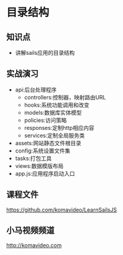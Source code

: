 目录结构
========

## 知识点

* 讲解sails应用的目录结构

## 实战演习

* api:后台处理程序
  + controllers:控制器，映射路由URL
  + hooks:系统功能调用和改变
  + models:数据库实体模型
  + policies:访问策略
  + responses:定制http相应内容
  + services:定制全局服务类
* assets:网站静态文件根目录
* config:系统设置文件集
* tasks:打包工具
* views:数据模版布局
* app.js:应用程序启动入口

## 课程文件

https://github.com/komavideo/LearnSailsJS

## 小马视频频道

http://komavideo.com
